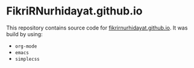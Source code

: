 # FikriRNurhidayat.github.io

This repository contains source code for [fikrirnurhidayat.github.io](https://fikrirnurhidayat.github.io). It was build by using:

- `org-mode`
- `emacs`
- `simplecss`
